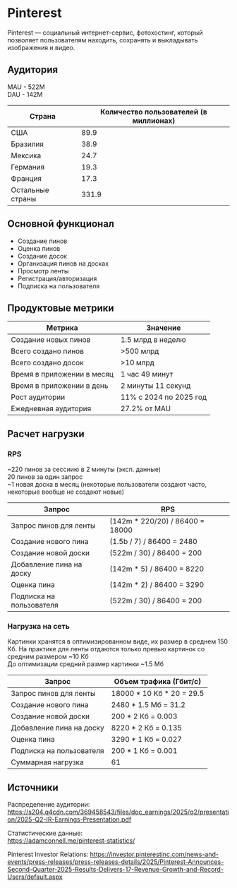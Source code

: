# Pinterest
Pinterest — социальный интернет-сервис, фотохостинг, который позволяет пользователям находить, сохранять и выкладывать изображения и видео. 

## Аудитория
MAU - 522М  
DAU - 142M

| **Страна**               | **Количество пользователей (в миллионах)** |
|--------------------------|--------------------------------------------|
| США                      | 89.9                                       |
| Бразилия                 | 38.9                                       |
| Мексика                  | 24.7                                       |
| Германия                 | 19.3                                       |
| Франция                  | 17.3                                       |
| Остальные страны         | 331.9                                      |

## Основной функционал
- Создание пинов
- Оценка пинов
- Создание досок
- Организация пинов на досках
- Просмотр ленты
- Регистрация/авторизация
- Подписка на пользователя

## Продуктовые метрики

| **Метрика**                | **Значение**                             |
|----------------------------|------------------------------------------|
| Создание новых пинов       | 1.5 млрд в неделю                        |
| Всего создано пинов        | >500 млрд                                |
| Всего создано досок        | >10 млрд                                 |
| Время в приложении в месяц | 1 час 49 минут                           |
| Время в приложении в день  | 2 минуты 11 секунд                       |
| Рост аудитории             | 11% с 2024 по 2025 год                   |
| Ежедневная аудитория       | 27.2% от MAU                             |


## Расчет нагрузки

### RPS
~220 пинов за сессиию в 2 минуты (эксп. данные)<br>
20 пинов за один запрос<br>
~1 новая доска в месяц (некоторые пользователи создают часто, некоторые вообще не создают новые)

| **Запрос**               | **RPS**                         |
|--------------------------|---------------------------------|
| Запрос пинов для ленты   | (142m * 220/20) / 86400 = 18000 |
| Создание нового пина     | (1.5b / 7) / 86400 = 2480       |
| Создание новой доски     | (522m / 30) / 86400 = 200       |
| Добавление пина на доску | (142m * 5) / 86400 = 8220       |
| Оценка пина              | (142m * 2) / 86400 = 3290       |
| Подписка на пользователя | (522m / 30) / 86400 = 200       |

### Нагрузка на сеть
Картинки хранятся в оптимизированном виде, их размер в среднем 150 Кб. На практике для ленты отдаются только превью картинок со средним размером ~10 Кб<br>
До оптимизации средний размер картинки ~1.5 Мб

| **Запрос**               | **Объем трафика (Гбит/с)** |
|--------------------------|----------------------------|
| Запрос пинов для ленты   | 18000 * 10 Кб * 20 = 29.5  |
| Создание нового пина     | 2480 * 1.5 Мб = 31.2       |
| Создание новой доски     | 200 * 2 Кб = 0.003         |
| Добавление пина на доску | 8220 * 2 Кб = 0.135        |
| Оценка пина              | 3290 * 1 Кб = 0.027        |
| Подписка на пользователя | 200 * 1 Кб = 0.001         |
| Суммарная нагрузка       | 61                         |

## Источники
Распределение аудитории:  
https://s204.q4cdn.com/369458543/files/doc_earnings/2025/q2/presentation/2025-Q2-IR-Earnings-Presentation.pdf   

Статистические данные:  
https://adamconnell.me/pinterest-statistics/  

Pinterest Investor Relations:
https://investor.pinterestinc.com/news-and-events/press-releases/press-releases-details/2025/Pinterest-Announces-Second-Quarter-2025-Results-Delivers-17-Revenue-Growth-and-Record-Users/default.aspx
